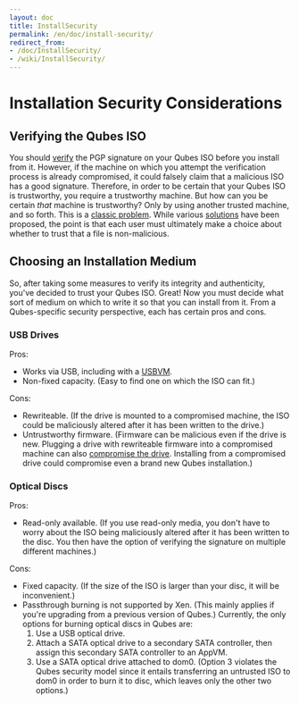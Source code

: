 ```yaml
---
layout: doc
title: InstallSecurity
permalink: /en/doc/install-security/
redirect_from:
- /doc/InstallSecurity/
- /wiki/InstallSecurity/
---
```


# Installation Security Considerations #

## Verifying the Qubes ISO ##

You should [verify][] the PGP signature on your Qubes ISO before you install
from it. However, if the machine on which you attempt the verification process
is already compromised, it could falsely claim that a malicious ISO has a good
signature. Therefore, in order to be certain that your Qubes ISO is trustworthy,
you require a trustworthy machine. But how can you be certain *that* machine is
trustworthy? Only by using another trusted machine, and so forth. This is a
[classic problem][trusting-trust]. While various [solutions][countering] have
been proposed, the point is that each user must ultimately make a choice about
whether to trust that a file is non-malicious.

## Choosing an Installation Medium ##

So, after taking some measures to verify its integrity and authenticity, you've
decided to trust your Qubes ISO. Great! Now you must decide what sort of medium
on which to write it so that you can install from it. From a Qubes-specific
security perspective, each has certain pros and cons.

### USB Drives ###

Pros:

 * Works via USB, including with a [USBVM][].
 * Non-fixed capacity. (Easy to find one on which the ISO can fit.)

Cons:

 * Rewriteable. (If the drive is mounted to a compromised machine, the ISO could
   be maliciously altered after it has been written to the drive.)
 * Untrustworthy firmware. (Firmware can be malicious even if the drive is new.
   Plugging a drive with rewriteable firmware into a compromised machine can
   also [compromise the drive][BadUSB]. Installing from a compromised drive
   could compromise even a brand new Qubes installation.)

### Optical Discs ###

Pros:

 * Read-only available. (If you use read-only media, you don't have to worry
   about the ISO being maliciously altered after it has been written to the
   disc. You then have the option of verifying the signature on multiple
   different machines.)

Cons:

 * Fixed capacity. (If the size of the ISO is larger than your disc, it will be
   inconvenient.)
 * Passthrough burning is not supported by Xen. (This mainly applies if you're
   upgrading from a previous version of Qubes.) Currently, the only options for
   burning optical discs in Qubes are:
   1. Use a USB optical drive.
   2. Attach a SATA optical drive to a secondary SATA controller, then assign
      this secondary SATA controller to an AppVM.
   3. Use a SATA optical drive attached to dom0.
      (Option 3 violates the Qubes security model since it entails transferring
      an untrusted ISO to dom0 in order to burn it to disc, which leaves only
      the other two options.)

[verify]: https://www.qubes-os.org/doc/VerifyingSignatures/
[trusting-trust]: http://www.acm.org/classics/sep95/
[countering]: http://www.dwheeler.com/trusting-trust/
[USBVM]: https://www.qubes-os.org/doc/SecurityGuidelines/#creating-and-using-a-usbvm
[BadUSB]: https://srlabs.de/badusb/
